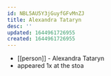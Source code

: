 ```yaml
---
id: NBL5AU5Y3jGuyfGFvMnZJ
title: Alexandra Tataryn
desc: ''
updated: 1644961726955
created: 1644961726955
---
```



- [[person]] - Alexandra Tataryn
- appeared 1x at the stoa
